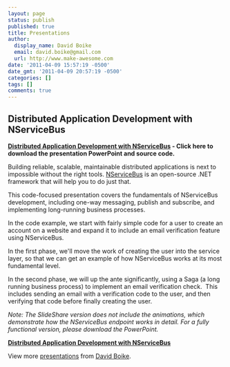 ```yaml
---
layout: page
status: publish
published: true
title: Presentations
author:
  display_name: David Boike
  email: david.boike@gmail.com
  url: http://www.make-awesome.com
date: '2011-04-09 15:57:19 -0500'
date_gmt: '2011-04-09 20:57:19 -0500'
categories: []
tags: []
comments: true
---
```

## Distributed Application Development with NServiceBus

 **[Distributed Application Development with NServiceBus](/downloads/dad-nsb.zip) - Click here to download the presentation PowerPoint and source code.**

Building reliable, scalable, maintainable distributed applications is next to impossible without the right tools. [NServiceBus](http://www.nservicebus.com) is an open-source .NET framework that will help you to do just that.

This code-focused presentation covers the fundamentals of NServiceBus development, including one-way messaging, publish and subscribe, and implementing long-running business processes.

In the code example, we start with fairly simple code for a user to create an account on a website and expand it to include an email verification feature using NServiceBus.

In the first phase, we'll move the work of creating the user into the service layer, so that we can get an example of how NServiceBus works at its most fundamental level.

In the second phase, we will up the ante significantly, using a Saga (a long running business process) to implement an email verification check.  This includes sending an email with a verification code to the user, and then verifying that code before finally creating the user.

*Note: The SlideShare version does not include the animations, which demonstrate how the NServiceBus endpoint works in detail. For a fully functional version, please download the PowerPoint.*

**[Distributed Application Development with NServiceBus](http://www.slideshare.net/davidboike/distributed-application-development-with-nservicebus "Distributed Application Development with NServiceBus")**

View more [presentations](http://www.slideshare.net/) from [David Boike](http://www.slideshare.net/davidboike).


